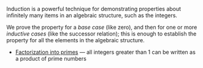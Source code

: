 Induction is a powerful technique for demonstrating properties about
infinitely many items in an algebraic structure, such as the integers.

We prove the property for a _base case_ (like zero), and then for one or more
_inductive cases_ (like the successor relation); this is enough to establish
the property for all the elements in the algebraic structure.

* [Factorization into primes](https://github.com/masak/taocp/tree/master/src/ch1.2.1/ex5/) &mdash; all integers greater than 1 can be written as a product of prime numbers

